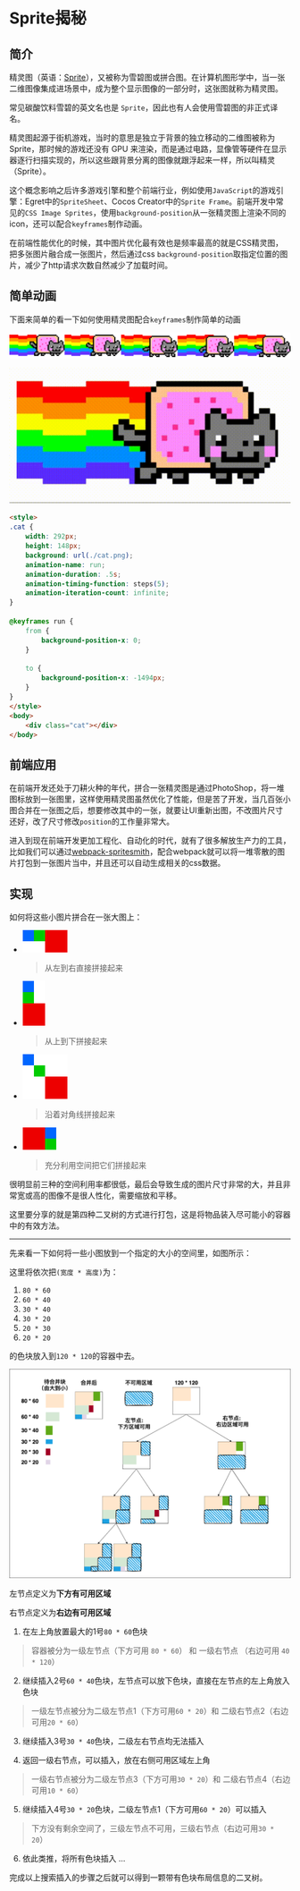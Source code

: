 # Sprite揭秘

## 简介

精灵图（英语：[Sprite](https://terms.naer.edu.tw/detail/3268800/)），又被称为雪碧图或拼合图。在计算机图形学中，当一张二维图像集成进场景中，成为整个显示图像的一部分时，这张图就称为精灵图。

常见碳酸饮料雪碧的英文名也是 `Sprite`，因此也有人会使用雪碧图的非正式译名。

精灵图起源于街机游戏，当时的意思是独立于背景的独立移动的二维图被称为 Sprite，那时候的游戏还没有 GPU 来渲染，而是通过电路，显像管等硬件在显示器逐行扫描实现的，所以这些跟背景分离的图像就跟浮起来一样，所以叫精灵（Sprite）。

这个概念影响之后许多游戏引擎和整个前端行业，例如使用`JavaScript`的游戏引擎：Egret中的`SpriteSheet`、Cocos Creator中的`Sprite Frame`。前端开发中常见的`CSS Image Sprites`，使用`background-position`从一张精灵图上渲染不同的icon，还可以配合`keyframes`制作动画。

在前端性能优化的时候，其中图片优化最有效也是频率最高的就是CSS精灵图，把多张图片融合成一张图片，然后通过css `background-position`取指定位置的图片，减少了http请求次数自然减少了加载时间。

## 简单动画

下面来简单的看一下如何使用精灵图配合`keyframes`制作简单的动画

![cat](./cat/cat.png)

![walk](./cat/cat.gif)
```html
<style>
.cat {
    width: 292px;
    height: 148px;
    background: url(./cat.png);
    animation-name: run;
    animation-duration: .5s;
    animation-timing-function: steps(5);
    animation-iteration-count: infinite;
}

@keyframes run {
    from {
        background-position-x: 0;
    }

    to {
        background-position-x: -1494px;
    }
}
</style>
<body>
    <div class="cat"></div>
</body>
```

## 前端应用

在前端开发还处于刀耕火种的年代，拼合一张精灵图是通过PhotoShop，将一堆图标放到一张图里，这样使用精灵图虽然优化了性能，但是苦了开发，当几百张小图合并在一张图之后，想要修改其中的一张，就要让UI重新出图，不改图片尺寸还好，改了尺寸修改`position`的工作量非常大。

进入到现在前端开发更加工程化、自动化的时代，就有了很多解放生产力的工具，比如我们可以通过[webpack-spritesmith](https://github.com/mixtur/webpack-spritesmith)，配合webpack就可以将一堆零散的图片打包到一张图片当中，并且还可以自动生成相关的css数据。



## 实现

如何将这些小图片拼合在一张大图上：

- ![left-right](./left-right.png)
  > 从左到右直接拼接起来

- ![top-down](./top-down.png)
   > 从上到下拼接起来

- ![diagonal](./diagonal.png)
   > 沿着对角线拼接起来

- ![binary-tree](./binary-tree.png)
   > 充分利用空间把它们拼接起来

很明显前三种的空间利用率都很低，最后会导致生成的图片尺寸非常的大，并且非常宽或高的图像不是很人性化，需要缩放和平移。

这里要分享的就是第四种二叉树的方式进行打包，这是将物品装入尽可能小的容器中的有效方法。

---
先来看一下如何将一些小图放到一个指定的大小的空间里，如图所示：

这里将依次把`(宽度 * 高度)`为：

1. `80 * 60`
1. `60 * 40`
1. `30 * 40`
1. `30 * 20`
1. `20 * 30`
1. `20 * 20`

的色块放入到`120 * 120`的容器中去。

![binary-block](./binary.png)


左节点定义为**下方有可用区域**

右节点定义为**右边有可用区域**

1. 在左上角放置最大的1号`80 * 60`色块
> 容器被分为一级左节点（下方可用 `80 * 60`） 和 一级右节点 （右边可用 `40 * 120`）

2. 继续插入2号`60 * 40`色块，左节点可以放下色块，直接在左节点的左上角放入色块
> 一级左节点被分为二级左节点1（下方可用`60 * 20`）和 二级右节点2（右边可用`20 * 60`）

3. 继续插入3号`30 * 40`色块，二级左右节点均无法插入
   
4. 返回一级右节点，可以插入，放在右侧可用区域左上角
> 一级右节点被分为二级左节点3（下方可用`30 * 20`）和 二级右节点4（右边可用`10 * 60`）

5. 继续插入4号`30 * 20`色块，二级左节点1（下方可用`60 * 20`）可以插入
> 下方没有剩余空间了，三级左节点不可用，三级右节点（右边可用`30 * 20`）

6. 依此类推，将所有色块插入 ...


完成以上搜索插入的步骤之后就可以得到一颗带有色块布局信息的二叉树。